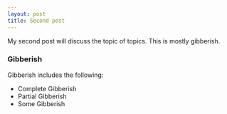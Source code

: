 ```yaml
---
layout: post
title: Second post
---
```


My second post will discuss the topic of topics. This is mostly gibberish.

### Gibberish

Gibberish includes the following:

* Complete Gibberish
* Partial Gibberish
* Some Gibberish